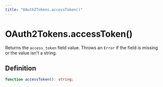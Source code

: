 ```yaml
---
title: "OAuth2Tokens.accessToken()"
---
```


# OAuth2Tokens.accessToken()

Returns the `access_token` field value. Throws an `Error` if the field is missing or the value isn't a string.

## Definition

```ts
function accessToken(): string;
```
